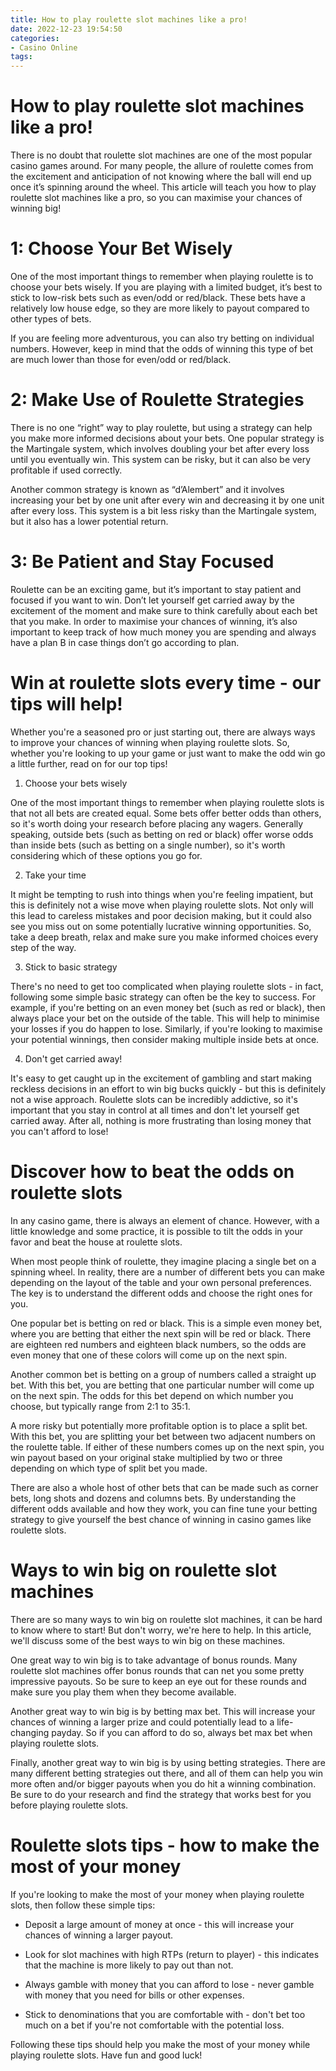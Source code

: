 ```yaml
---
title: How to play roulette slot machines like a pro!
date: 2022-12-23 19:54:50
categories:
- Casino Online
tags:
---
```



#  How to play roulette slot machines like a pro!

There is no doubt that roulette slot machines are one of the most popular casino games around. For many people, the allure of roulette comes from the excitement and anticipation of not knowing where the ball will end up once it’s spinning around the wheel. This article will teach you how to play roulette slot machines like a pro, so you can maximise your chances of winning big!

# 1: Choose Your Bet Wisely

One of the most important things to remember when playing roulette is to choose your bets wisely. If you are playing with a limited budget, it’s best to stick to low-risk bets such as even/odd or red/black. These bets have a relatively low house edge, so they are more likely to payout compared to other types of bets.

If you are feeling more adventurous, you can also try betting on individual numbers. However, keep in mind that the odds of winning this type of bet are much lower than those for even/odd or red/black.

# 2: Make Use of Roulette Strategies

There is no one “right” way to play roulette, but using a strategy can help you make more informed decisions about your bets. One popular strategy is the Martingale system, which involves doubling your bet after every loss until you eventually win. This system can be risky, but it can also be very profitable if used correctly.

Another common strategy is known as “d’Alembert” and it involves increasing your bet by one unit after every win and decreasing it by one unit after every loss. This system is a bit less risky than the Martingale system, but it also has a lower potential return.

# 3: Be Patient and Stay Focused

Roulette can be an exciting game, but it’s important to stay patient and focused if you want to win. Don’t let yourself get carried away by the excitement of the moment and make sure to think carefully about each bet that you make. In order to maximise your chances of winning, it’s also important to keep track of how much money you are spending and always have a plan B in case things don’t go according to plan.

#  Win at roulette slots every time - our tips will help!

Whether you're a seasoned pro or just starting out, there are always ways to improve your chances of winning when playing roulette slots. So, whether you're looking to up your game or just want to make the odd win go a little further, read on for our top tips!

1) Choose your bets wisely

One of the most important things to remember when playing roulette slots is that not all bets are created equal. Some bets offer better odds than others, so it's worth doing your research before placing any wagers. Generally speaking, outside bets (such as betting on red or black) offer worse odds than inside bets (such as betting on a single number), so it's worth considering which of these options you go for.

2) Take your time

It might be tempting to rush into things when you're feeling impatient, but this is definitely not a wise move when playing roulette slots. Not only will this lead to careless mistakes and poor decision making, but it could also see you miss out on some potentially lucrative winning opportunities. So, take a deep breath, relax and make sure you make informed choices every step of the way.

3) Stick to basic strategy

There's no need to get too complicated when playing roulette slots - in fact, following some simple basic strategy can often be the key to success. For example, if you're betting on an even money bet (such as red or black), then always place your bet on the outside of the table. This will help to minimise your losses if you do happen to lose. Similarly, if you're looking to maximise your potential winnings, then consider making multiple inside bets at once.

4) Don't get carried away!

It's easy to get caught up in the excitement of gambling and start making reckless decisions in an effort to win big bucks quickly - but this is definitely not a wise approach. Roulette slots can be incredibly addictive, so it's important that you stay in control at all times and don't let yourself get carried away. After all, nothing is more frustrating than losing money that you can't afford to lose!

#  Discover how to beat the odds on roulette slots

In any casino game, there is always an element of chance. However, with a little knowledge and some practice, it is possible to tilt the odds in your favor and beat the house at roulette slots.

When most people think of roulette, they imagine placing a single bet on a spinning wheel. In reality, there are a number of different bets you can make depending on the layout of the table and your own personal preferences. The key is to understand the different odds and choose the right ones for you.

One popular bet is betting on red or black. This is a simple even money bet, where you are betting that either the next spin will be red or black. There are eighteen red numbers and eighteen black numbers, so the odds are even money that one of these colors will come up on the next spin.

Another common bet is betting on a group of numbers called a straight up bet. With this bet, you are betting that one particular number will come up on the next spin. The odds for this bet depend on which number you choose, but typically range from 2:1 to 35:1.

A more risky but potentially more profitable option is to place a split bet. With this bet, you are splitting your bet between two adjacent numbers on the roulette table. If either of these numbers comes up on the next spin, you win payout based on your original stake multiplied by two or three depending on which type of split bet you made.

There are also a whole host of other bets that can be made such as corner bets, long shots and dozens and columns bets. By understanding the different odds available and how they work, you can fine tune your betting strategy to give yourself the best chance of winning in casino games like roulette slots.

#  Ways to win big on roulette slot machines

There are so many ways to win big on roulette slot machines, it can be hard to know where to start! But don't worry, we're here to help. In this article, we'll discuss some of the best ways to win big on these machines.

One great way to win big is to take advantage of bonus rounds. Many roulette slot machines offer bonus rounds that can net you some pretty impressive payouts. So be sure to keep an eye out for these rounds and make sure you play them when they become available.

Another great way to win big is by betting max bet. This will increase your chances of winning a larger prize and could potentially lead to a life-changing payday. So if you can afford to do so, always bet max bet when playing roulette slots.

Finally, another great way to win big is by using betting strategies. There are many different betting strategies out there, and all of them can help you win more often and/or bigger payouts when you do hit a winning combination. Be sure to do your research and find the strategy that works best for you before playing roulette slots.

#  Roulette slots tips - how to make the most of your money

If you're looking to make the most of your money when playing roulette slots, then follow these simple tips:

- Deposit a large amount of money at once - this will increase your chances of winning a larger payout.

- Look for slot machines with high RTPs (return to player) - this indicates that the machine is more likely to pay out than not.

- Always gamble with money that you can afford to lose - never gamble with money that you need for bills or other expenses.

- Stick to denominations that you are comfortable with - don't bet too much on a bet if you're not comfortable with the potential loss.

Following these tips should help you make the most of your money while playing roulette slots. Have fun and good luck!